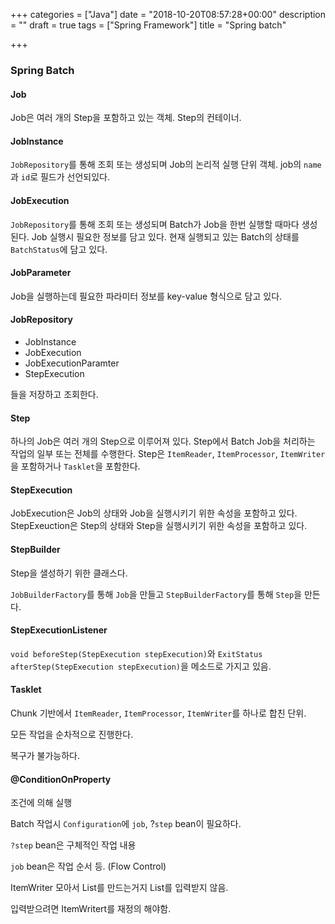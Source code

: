 +++
categories = ["Java"]
date = "2018-10-20T08:57:28+00:00"
description = ""
draft = true
tags = ["Spring Framework"]
title = "Spring batch"

+++
### Spring Batch

#### Job

Job은 여러 개의 Step을 포함하고 있는 객체. Step의 컨테이너.

#### JobInstance

`JobRepository`를 통해 조회 또는 생성되며 Job의 논리적 실행 단위 객체. job의 `name`과 `id`로 필드가 선언되있다.

#### JobExecution

`JobRepository`를 통해 조회 또는 생성되며 Batch가 Job을 한번 실행할 때마다 생성된다. Job 실행시 필요한 정보를 담고 있다. 현재 실행되고 있는 Batch의 상태를 `BatchStatus`에 담고 있다.

#### JobParameter

Job을 실행하는데 필요한 파라미터 정보를 key-value 형식으로 담고 있다.

#### JobRepository

* JobInstance
* JobExecution
* JobExecutionParamter
* StepExecution

들을 저장하고 조회한다.

#### Step

하나의 Job은 여러 개의 Step으로 이루어져 있다. Step에서 Batch Job을 처리하는 작업의 일부 또는 전체를 수행한다. Step은 `ItemReader`, `ItemProcessor`, `ItemWriter`을 포함하거나 `Tasklet`을 포함한다.

#### StepExecution

JobExecution은 Job의 상태와 Job을 실행시키기 위한 속성을 포함하고 있다. StepExeuction은 Step의 상태와 Step을 실행시키기 위한 속성을 포함하고 있다.

#### StepBuilder

Step을 샐성하기 위한 클래스다.

`JobBuilderFactory`를 통해 `Job`을 만들고 `StepBuilderFactory`를 통해 `Step`을 만든다.

#### StepExecutionListener

`void beforeStep(StepExecution stepExecution)`와 `ExitStatus afterStep(StepExecution stepExecution)`을 메소드로 가지고 있음.

#### Tasklet

Chunk 기반에서 `ItemReader`, `ItemProcessor`, `ItemWriter`를 하나로 합친 단위.

모든 작업을 순차적으로 진행한다.

복구가 불가능하다.

#### @ConditionOnProperty

조건에 의해 실행

Batch 작업시 `Configuration`에 `job`, ?`step` bean이 필요하다.

`?step` bean은 구체적인 작업 내용

`job` bean은 작업 순서 등. (Flow Control)

ItemWriter 모아서 List를 만드는거지 List를 입력받지 않음.

입력받으려면 ItemWritert를 재정의 해야함.